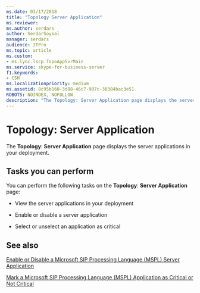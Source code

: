 ```yaml
---
ms.date: 03/17/2018
title: "Topology Server Application"
ms.reviewer: 
ms.author: serdars
author: SerdarSoysal
manager: serdars
audience: ITPro
ms.topic: article
ms.custom:
- ms.lync.lscp.TopoAppSvrMain
ms.service: skype-for-business-server
f1.keywords:
- CSH
ms.localizationpriority: medium
ms.assetid: 8c95b160-3d88-46c7-987c-38384bac3e51
ROBOTS: NOINDEX, NOFOLLOW
description: "The Topology: Server Application page displays the server applications in your deployment."
---
```


# Topology: Server Application

The **Topology**: **Server Application** page displays the server applications in your deployment.

## Tasks you can perform

You can perform the following tasks on the **Topology**: **Server Application** page:

- View the server applications in your deployment

- Enable or disable a server application

- Select or unselect an application as critical

## See also

[Enable or Disable a Microsoft SIP Processing Language (MSPL) Server Application](/previous-versions/office/lync-server-2013/lync-server-2013-enable-or-disable-a-microsoft-sip-processing-language-mspl-server-application)

[Mark a Microsoft SIP Processing Language (MSPL) Application as Critical or Not Critical](/previous-versions/office/lync-server-2013/lync-server-2013-mark-a-microsoft-sip-processing-language-mspl-application-as-critical-or-not-critical)
